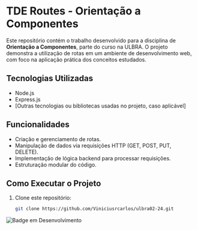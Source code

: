 # TDE Routes - Orientação a Componentes

Este repositório contém o trabalho desenvolvido para a disciplina de **Orientação a Componentes**, parte do curso na ULBRA. O projeto demonstra a utilização de rotas em um ambiente de desenvolvimento web, com foco na aplicação prática dos conceitos estudados.

## Tecnologias Utilizadas

- Node.js
- Express.js
- [Outras tecnologias ou bibliotecas usadas no projeto, caso aplicável]

## Funcionalidades

- Criação e gerenciamento de rotas.
- Manipulação de dados via requisições HTTP (GET, POST, PUT, DELETE).
- Implementação de lógica backend para processar requisições.
- Estruturação modular do código.

## Como Executar o Projeto

1. Clone este repositório:
   ```bash
   git clone https://github.com/Viniciusrcarlos/ulbra02-24.git

![Badge em Desenvolvimento](http://img.shields.io/static/v1?label=STATUS&message=EM%20DESENVOLVIMENTO&color=GREEN&style=for-the-badge)